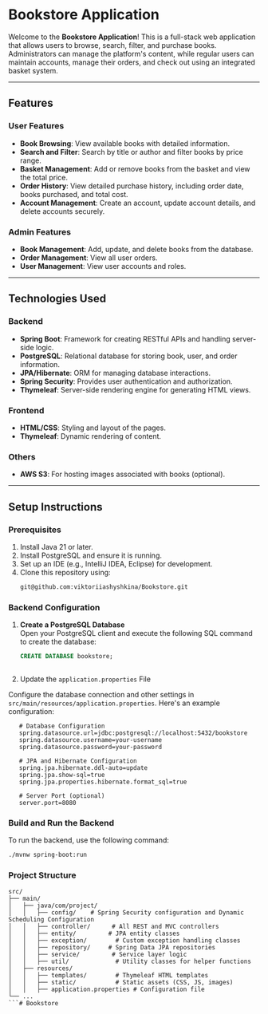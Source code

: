 # Bookstore Application

Welcome to the **Bookstore Application**! This is a full-stack web application that allows users to browse, search, filter, and purchase books. Administrators can manage the platform's content, while regular users can maintain accounts, manage their orders, and check out using an integrated basket system.

---

## Features

### User Features
- **Book Browsing**: View available books with detailed information.
- **Search and Filter**: Search by title or author and filter books by price range.
- **Basket Management**: Add or remove books from the basket and view the total price.
- **Order History**: View detailed purchase history, including order date, books purchased, and total cost.
- **Account Management**: Create an account, update account details, and delete accounts securely.

### Admin Features
- **Book Management**: Add, update, and delete books from the database.
- **Order Management**: View all user orders.
- **User Management**: View user accounts and roles.

---

## Technologies Used

### Backend
- **Spring Boot**: Framework for creating RESTful APIs and handling server-side logic.
- **PostgreSQL**: Relational database for storing book, user, and order information.
- **JPA/Hibernate**: ORM for managing database interactions.
- **Spring Security**: Provides user authentication and authorization.
- **Thymeleaf**: Server-side rendering engine for generating HTML views.

### Frontend
- **HTML/CSS**: Styling and layout of the pages.
- **Thymeleaf**: Dynamic rendering of content.

### Others
- **AWS S3**: For hosting images associated with books (optional).


---

## Setup Instructions

### Prerequisites
1. Install Java 21 or later.
2. Install PostgreSQL and ensure it is running.
3. Set up an IDE (e.g., IntelliJ IDEA, Eclipse) for development.
4. Clone this repository using:
   ```bash
   git@github.com:viktoriiashyshkina/Bookstore.git

### Backend Configuration

1. **Create a PostgreSQL Database**  
   Open your PostgreSQL client and execute the following SQL command to create the database:
   ```sql
   CREATE DATABASE bookstore;
    
2. Update the `application.properties` File

Configure the database connection and other settings in `src/main/resources/application.properties`. Here's an example configuration:

```properties
   # Database Configuration
   spring.datasource.url=jdbc:postgresql://localhost:5432/bookstore
   spring.datasource.username=your-username
   spring.datasource.password=your-password

   # JPA and Hibernate Configuration
   spring.jpa.hibernate.ddl-auto=update
   spring.jpa.show-sql=true
   spring.jpa.properties.hibernate.format_sql=true

   # Server Port (optional)
   server.port=8080  
```
### Build and Run the Backend

To run the backend, use the following command:

```bash
./mvnw spring-boot:run
```
### Project Structure
```
src/
├── main/
│   ├── java/com/project/
│   │   ├── config/    # Spring Security configuration and Dynamic Scheduling Configuration 
│   │   ├── controller/      # All REST and MVC controllers
│   │   ├── entity/         # JPA entity classes
│   │   ├── exception/        # Custom exception handling classes
│   │   ├── repository/     # Spring Data JPA repositories
│   │   ├── service/         # Service layer logic
│   │   ├── util/             # Utility classes for helper functions
│   ├── resources/
│   │   ├── templates/        # Thymeleaf HTML templates
│   │   ├── static/           # Static assets (CSS, JS, images)
│   │   ├── application.properties # Configuration file
└── ...
```# Bookstore